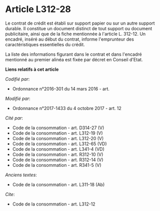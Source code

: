 # Article L312-28

Le contrat de crédit est établi sur support papier ou sur un autre support durable. Il constitue un document distinct de tout
support ou document publicitaire, ainsi que de la fiche mentionnée à l'article L. 312-12. Un encadré, inséré au début du
contrat, informe l'emprunteur des caractéristiques essentielles du crédit.

La liste des informations figurant dans le contrat et dans l'encadré mentionné au premier alinéa est fixée par décret en
Conseil d'Etat.

**Liens relatifs à cet article**

_Codifié par_:

  - Ordonnance n°2016-301 du 14 mars 2016 - art.

_Modifié par_:

  - Ordonnance n°2017-1433 du 4 octobre 2017 - art. 12

_Cité par_:

  - Code de la consommation - art. D314-27 (V)
  - Code de la consommation - art. L312-19 (V)
  - Code de la consommation - art. L312-20 (V)
  - Code de la consommation - art. L312-65 (VD)
  - Code de la consommation - art. L341-4 (VD)
  - Code de la consommation - art. R312-10 (V)
  - Code de la consommation - art. R312-14 (V)
  - Code de la consommation - art. R341-5 (V)

_Anciens textes_:

  - Code de la consommation - art. L311-18 (Ab)

_Cite_:

  - Code de la consommation - art. L312-12
